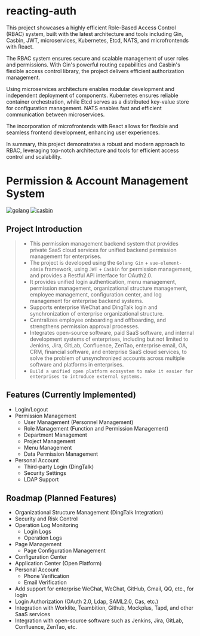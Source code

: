 # reacting-auth

This project showcases a highly efficient Role-Based Access Control (RBAC) system, built with the latest architecture and tools including Gin, Casbin, JWT, microservices, Kubernetes, Etcd, NATS, and microfrontends with React.

The RBAC system ensures secure and scalable management of user roles and permissions. With Gin's powerful routing capabilities and Casbin's flexible access control library, the project delivers efficient authorization management.

Using microservices architecture enables modular development and independent deployment of components. Kubernetes ensures reliable container orchestration, while Etcd serves as a distributed key-value store for configuration management. NATS enables fast and efficient communication between microservices.

The incorporation of microfrontends with React allows for flexible and seamless frontend development, enhancing user experiences.

In summary, this project demonstrates a robust and modern approach to RBAC, leveraging top-notch architecture and tools for efficient access control and scalability.




# Permission & Account Management System

[![golang](https://img.shields.io/badge/golang-1.18.2-green.svg?style=plastic)](https://www.golang.org/)
[![casbin](https://img.shields.io/badge/casbin-2.47.1-brightgreen.svg?style=plastic)](https://github.com/casbin/casbin)

## Project Introduction
> - This permission management backend system that provides private SaaS cloud services for unified backend permission management for enterprises.  
> - The project is developed using the `Golang Gin` + `vue-element-admin` framework, using `JWT` + `Casbin` for permission management, and provides a Restful API interface for OAuth2.0.
> - It provides unified login authentication, menu management, permission management, organizational structure management, employee management, configuration center, and log management for enterprise backend systems.
> - Supports enterprise WeChat and DingTalk login and synchronization of enterprise organizational structure.
> - Centralizes employee onboarding and offboarding, and strengthens permission approval processes.
> - Integrates open-source software, paid SaaS software, and internal development systems of enterprises, including but not limited to Jenkins, Jira, GitLab, Confluence, ZenTao, enterprise email, OA, CRM, financial software, and enterprise SaaS cloud services, to solve the problem of unsynchronized accounts across multiple software and platforms in enterprises.
> - `Build a unified open platform ecosystem to make it easier for enterprises to introduce external systems.`


## Features (Currently Implemented)
- Login/Logout
- Permission Management
    - User Management (Personnel Management)
    - Role Management (Function and Permission Management)
    - Department Management
    - Project Management
    - Menu Management
    - Data Permission Management
- Personal Account
    - Third-party Login (DingTalk)
    - Security Settings 
    - LDAP Support

## Roadmap (Planned Features)
- Organizational Structure Management (DingTalk Integration)
- Security and Risk Control
- Operation Log Monitoring
    - Login Logs
    - Operation Logs
- Page Management
    - Page Configuration Management
- Configuration Center
- Application Center (Open Platform)
- Personal Account
    - Phone Verification
    - Email Verification
- Add support for enterprise WeChat, WeChat, GitHub, Gmail, QQ, etc., for login
- Login Authorization (OAuth 2.0, Ldap, SAML2.0, Cas, etc.)
- Integration with Worklite, Teambition, Github, Mockplus, Tapd, and other SaaS services
- Integration with open-source software such as Jenkins, Jira, GitLab, Confluence, ZenTao, etc.

